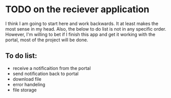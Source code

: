 # TODO on the reciever application

I think I am going to start here and work backwards. 
It at least makes the most sense in my head. 
Also, the below to do list is not in any specific order.
However, I'm willing to bet if I finish this app and get it working with the portal, most of the project will be done.

## To do list:
 - receive a notificaition from the portal
 - send notification back to portal
 - download file
 - error handeling
 - file storage